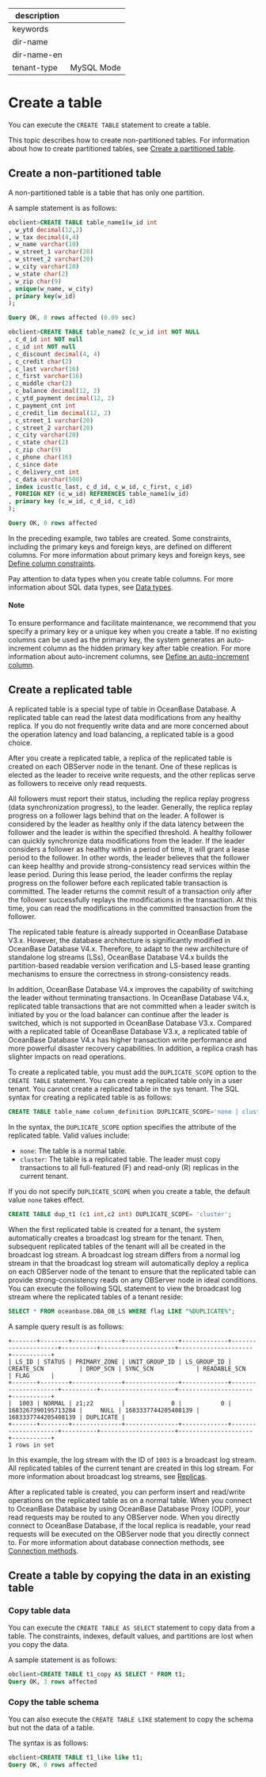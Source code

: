 |description||
|---|---|
|keywords||
|dir-name||
|dir-name-en||
|tenant-type|MySQL Mode|

# Create a table

You can execute the `CREATE TABLE` statement to create a table.

This topic describes how to create non-partitioned tables. For information about how to create partitioned tables, see [Create a partitioned table](../300.manage-partitions-of-mysql-mode/200.create-a-partition-table-of-mysql-mode.md).

## Create a non-partitioned table

A non-partitioned table is a table that has only one partition.

A sample statement is as follows:

```sql
obclient>CREATE TABLE table_name1(w_id int
, w_ytd decimal(12,2)
, w_tax decimal(4,4)
, w_name varchar(10)
, w_street_1 varchar(20)
, w_street_2 varchar(20)
, w_city varchar(20)
, w_state char(2)
, w_zip char(9)
, unique(w_name, w_city)
, primary key(w_id)
);

Query OK, 0 rows affected (0.09 sec)

obclient>CREATE TABLE table_name2 (c_w_id int NOT NULL
, c_d_id int NOT null
, c_id int NOT null
, c_discount decimal(4, 4)
, c_credit char(2)
, c_last varchar(16)
, c_first varchar(16)
, c_middle char(2)
, c_balance decimal(12, 2)
, c_ytd_payment decimal(12, 2)
, c_payment_cnt int
, c_credit_lim decimal(12, 2)
, c_street_1 varchar(20)
, c_street_2 varchar(20)
, c_city varchar(20)
, c_state char(2)
, c_zip char(9)
, c_phone char(16)
, c_since date
, c_delivery_cnt int
, c_data varchar(500)
, index icust(c_last, c_d_id, c_w_id, c_first, c_id)
, FOREIGN KEY (c_w_id) REFERENCES table_name1(w_id)
, primary key (c_w_id, c_d_id, c_id)
);

Query OK, 0 rows affected
```

In the preceding example, two tables are created. Some constraints, including the primary keys and foreign keys, are defined on different columns. For more information about primary keys and foreign keys, see [Define column constraints](../200.manage-tables-of-mysql-mode/400.define-the-constraint-type-for-a-column-of-mysql-mode.md).

Pay attention to data types when you create table columns. For more information about SQL data types, see [Data types](../../../500.sql-reference/100.sql-syntax/200.common-tenant-of-mysql-mode/100.basic-elements-of-mysql-mode/100.data-type-of-mysql-mode/100.data-type-overview-of-mysql-mode.md).

<main id="notice" type='explain'>
<h4>Note</h4>
<p>To ensure performance and facilitate maintenance, we recommend that you specify a primary key or a unique key when you create a table. If no existing columns can be used as the primary key, the system generates an auto-increment column as the hidden primary key after table creation. For more information about auto-increment columns, see <a href="300.define-an-auto-increment-column-of-mysql-mode.md">Define an auto-increment column</a>. </p>
</main>

## Create a replicated table

A replicated table is a special type of table in OceanBase Database. A replicated table can read the latest data modifications from any healthy replica. If you do not frequently write data and are more concerned about the operation latency and load balancing, a replicated table is a good choice.

After you create a replicated table, a replica of the replicated table is created on each OBServer node in the tenant. One of these replicas is elected as the leader to receive write requests, and the other replicas serve as followers to receive only read requests.

All followers must report their status, including the replica replay progress (data synchronization progress), to the leader. Generally, the replica replay progress on a follower lags behind that on the leader. A follower is considered by the leader as healthy only if the data latency between the follower and the leader is within the specified threshold. A healthy follower can quickly synchronize data modifications from the leader. If the leader considers a follower as healthy within a period of time, it will grant a lease period to the follower. In other words, the leader believes that the follower can keep healthy and provide strong-consistency read services within the lease period. During this lease period, the leader confirms the replay progress on the follower before each replicated table transaction is committed. The leader returns the commit result of a transaction only after the follower successfully replays the modifications in the transaction. At this time, you can read the modifications in the committed transaction from the follower.

The replicated table feature is already supported in OceanBase Database V3.x. However, the database architecture is significantly modified in OceanBase Database V4.x. Therefore, to adapt to the new architecture of standalone log streams (LSs), OceanBase Database V4.x builds the partition-based readable version verification and LS-based lease granting mechanisms to ensure the correctness in strong-consistency reads.

In addition, OceanBase Database V4.x improves the capability of switching the leader without terminating transactions. In OceanBase Database V4.x, replicated table transactions that are not committed when a leader switch is initiated by you or the load balancer can continue after the leader is switched, which is not supported in OceanBase Database V3.x. Compared with a replicated table of OceanBase Database V3.x, a replicated table of OceanBase Database V4.x has higher transaction write performance and more powerful disaster recovery capabilities. In addition, a replica crash has slighter impacts on read operations.

To create a replicated table, you must add the `DUPLICATE_SCOPE` option to the `CREATE TABLE` statement. You can create a replicated table only in a user tenant. You cannot create a replicated table in the sys tenant. The SQL syntax for creating a replicated table is as follows:

```sql
CREATE TABLE table_name column_definition DUPLICATE_SCOPE='none | cluster';
```

In the syntax, the `DUPLICATE_SCOPE` option specifies the attribute of the replicated table. Valid values include:

* `none`: The table is a normal table.
* `cluster`: The table is a replicated table. The leader must copy transactions to all full-featured (F) and read-only (R) replicas in the current tenant.

If you do not specify `DUPLICATE_SCOPE` when you create a table, the default value `none` takes effect.

```sql
CREATE TABLE dup_t1 (c1 int,c2 int) DUPLICATE_SCOPE= 'cluster';
```

When the first replicated table is created for a tenant, the system automatically creates a broadcast log stream for the tenant. Then, subsequent replicated tables of the tenant will all be created in the broadcast log stream. A broadcast log stream differs from a normal log stream in that the broadcast log stream will automatically deploy a replica on each OBServer node of the tenant to ensure that the replicated table can provide strong-consistency reads on any OBServer node in ideal conditions. You can execute the following SQL statement to view the broadcast log stream where the replicated tables of a tenant reside:

```sql
SELECT * FROM oceanbase.DBA_OB_LS WHERE flag LIKE "%DUPLICATE%";
```

A sample query result is as follows:

```shell
+-------+--------+--------------+---------------+-------------+---------------------+----------+---------------------+---------------------+-----------+
| LS_ID | STATUS | PRIMARY_ZONE | UNIT_GROUP_ID | LS_GROUP_ID | CREATE_SCN          | DROP_SCN | SYNC_SCN            | READABLE_SCN        | FLAG      |
+-------+--------+--------------+---------------+-------------+---------------------+----------+---------------------+---------------------+-----------+
|  1003 | NORMAL | z1;z2        |             0 |           0 | 1683267390195713284 |     NULL | 1683337744205408139 | 1683337744205408139 | DUPLICATE |
+-------+--------+--------------+---------------+-------------+---------------------+----------+---------------------+---------------------+-----------+
1 rows in set
```

In this example, the log stream with the ID of `1003` is a broadcast log stream. All replicated tables of the current tenant are created in this log stream. For more information about broadcast log streams, see [Replicas](../../../../600.manage/300.replica-management/100.replica-introduction.md).

After a replicated table is created, you can perform insert and read/write operations on the replicated table as on a normal table. When you connect to OceanBase Database by using OceanBase Database Proxy (ODP), your read requests may be routed to any OBServer node. When you directly connect to OceanBase Database, if the local replica is readable, your read requests will be executed on the OBServer node that you directly connect to. For more information about database connection methods, see [Connection methods](../../../../300.develop/100.application-development-of-mysql-mode/100.connect-to-oceanbase-database-of-mysql-mode/100.connection-methods-overview-of-mysql-mode.md).

## Create a table by copying the data in an existing table

### Copy table data

You can execute the `CREATE TABLE AS SELECT` statement to copy data from a table. The constraints, indexes, default values, and partitions are lost when you copy the data.

A sample statement is as follows:

```sql
obclient>CREATE TABLE t1_copy AS SELECT * FROM t1;
Query OK, 3 rows affected
```

### Copy the table schema

You can also execute the `CREATE TABLE LIKE` statement to copy the schema but not the data of a table.

The syntax is as follows:

```sql
obclient>CREATE TABLE t1_like like t1;
Query OK, 0 rows affected
```
